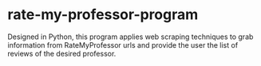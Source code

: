 # rate-my-professor-program
Designed in Python, this program applies web scraping techniques to grab information from RateMyProfessor urls and provide the user the list of reviews of the desired professor.
